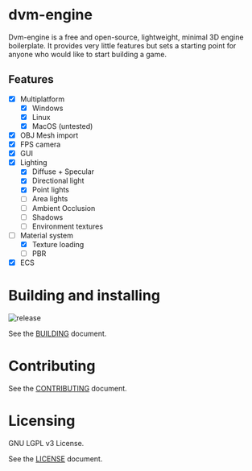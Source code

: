 # dvm-engine

Dvm-engine is a free and open-source, lightweight, minimal 3D engine boilerplate.
It provides very little features but sets a starting point for anyone who would like to start building a game.

## Features

- [X] Multiplatform
  - [X] Windows
  - [X] Linux
  - [X] MacOS (untested)
- [X] OBJ Mesh import
- [X] FPS camera
- [X] GUI
- [X] Lighting
  - [X] Diffuse + Specular
  - [X] Directional light
  - [X] Point lights
  - [ ] Area lights
  - [ ] Ambient Occlusion
  - [ ] Shadows
  - [ ] Environment textures
- [ ] Material system
  - [X] Texture loading
  - [ ] PBR
- [X] ECS

# Building and installing

![release](https://github.com/imedina7/dvm-engine/actions/workflows/release.yml/badge.svg)

See the [BUILDING](BUILDING.md) document.

# Contributing

See the [CONTRIBUTING](CONTRIBUTING.md) document.

# Licensing

GNU LGPL v3 License.

See the [LICENSE](LICENSE) document.
